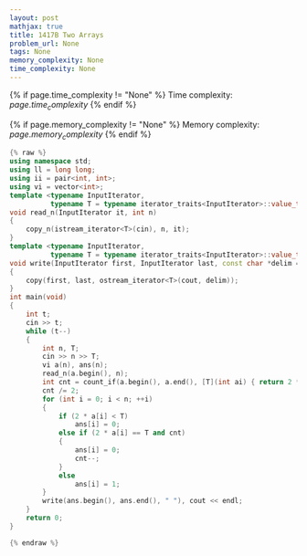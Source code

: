 ```yaml
---
layout: post
mathjax: true
title: 1417B Two Arrays
problem_url: None
tags: None
memory_complexity: None
time_complexity: None
---
```




{% if page.time_complexity != "None" %}
Time complexity: ${{ page.time_complexity }}$
{% endif %}

{% if page.memory_complexity != "None" %}
Memory complexity: ${{ page.memory_complexity }}$
{% endif %}

```cpp
{% raw %}
using namespace std;
using ll = long long;
using ii = pair<int, int>;
using vi = vector<int>;
template <typename InputIterator,
          typename T = typename iterator_traits<InputIterator>::value_type>
void read_n(InputIterator it, int n)
{
    copy_n(istream_iterator<T>(cin), n, it);
}
template <typename InputIterator,
          typename T = typename iterator_traits<InputIterator>::value_type>
void write(InputIterator first, InputIterator last, const char *delim = "\n")
{
    copy(first, last, ostream_iterator<T>(cout, delim));
}
int main(void)
{
    int t;
    cin >> t;
    while (t--)
    {
        int n, T;
        cin >> n >> T;
        vi a(n), ans(n);
        read_n(a.begin(), n);
        int cnt = count_if(a.begin(), a.end(), [T](int ai) { return 2 * ai == T; });
        cnt /= 2;
        for (int i = 0; i < n; ++i)
        {
            if (2 * a[i] < T)
                ans[i] = 0;
            else if (2 * a[i] == T and cnt)
            {
                ans[i] = 0;
                cnt--;
            }
            else
                ans[i] = 1;
        }
        write(ans.begin(), ans.end(), " "), cout << endl;
    }
    return 0;
}

{% endraw %}
```